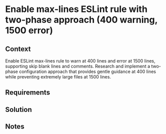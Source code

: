# Enable max-lines ESLint rule with two-phase approach (400 warning, 1500 error)

## Context

Enable ESLint max-lines rule to warn at 400 lines and error at 1500 lines, supporting skip blank lines and comments. Research and implement a two-phase configuration approach that provides gentle guidance at 400 lines while preventing extremely large files at 1500 lines.

## Requirements

## Solution

## Notes
